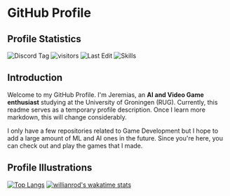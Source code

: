 # GitHub Profile

## Profile Statistics

![Discord Tag](https://img.shields.io/badge/Discord%20Tag-JazHyc%230232-orange)
![visitors](https://visitor-badge.glitch.me/badge?page_id=Jazhyc.jazhyc&right_color=orange)
![Last Edit](https://img.shields.io/github/last-commit/JazHyc/JazHyc?color=orange)
![Skills](https://img.shields.io/badge/Languages%20Used-Python%2C%20C%2C%20Lua-orange)

## Introduction

Welcome to my GitHub Profile. I'm Jeremias, an **AI and Video Game enthusiast** studying at the University of Groningen (RUG). Currently, this readme serves as a temporary profile description. Once I learn more markdown, this will change considerably.

I only have a few repositories related to Game Development but I hope to add a large amount of ML and AI ones in the future. Since you're here, you can check out and play the games that I made.

## Profile Illustrations

[![Top Langs](https://github-readme-stats.vercel.app/api/top-langs/?username=JazHyc&exclude_repo=Yet-Another-FPS-Platformer)](https://github.com/anuraghazra/github-readme-stats)
[![willianrod's wakatime stats](https://github-readme-stats.vercel.app/api/wakatime?username=JazHyc)](https://github.com/anuraghazra/github-readme-stats)

